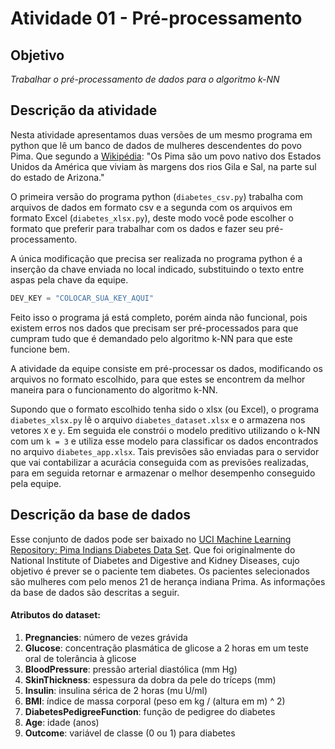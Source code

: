 # Atividade 01 - Pré-processamento

## Objetivo
*Trabalhar o pré-processamento de dados para o algoritmo k-NN*

## Descrição da atividade
Nesta atividade apresentamos duas versões de um mesmo programa em python que lê um banco de dados de mulheres descendentes do povo Pima. Que segundo a [Wikipédia](https://en.wikipedia.org/wiki/Pima_people): "Os Pima são um povo nativo dos Estados Unidos da América que viviam às margens dos rios Gila e Sal, na parte sul do estado de Arizona."

O primeira versão do programa python (`diabetes_csv.py`) trabalha com arquivos de dados em formato csv e a segunda com os arquivos em formato Excel (`diabetes_xlsx.py`), deste modo você pode escolher o formato que preferir para trabalhar com os dados e fazer seu pré-processamento.

A única modificação que precisa ser realizada no programa python é a inserção da chave enviada no local indicado, substituindo o texto entre aspas pela chave da equipe.

```python
DEV_KEY = "COLOCAR_SUA_KEY_AQUI"
```

Feito isso o programa já está completo, porém ainda não funcional, pois existem erros nos dados que precisam ser pré-processados para que cumpram tudo que é demandado pelo algoritmo k-NN para que este funcione bem.

A atividade da equipe consiste em pré-processar os dados, modificando os arquivos no formato escolhido, para que estes se encontrem da melhor maneira para o funcionamento do algoritmo k-NN.

Supondo que o formato escolhido tenha sido o xlsx (ou Excel), o programa `diabetes_xlsx.py` lê o arquivo `diabetes_dataset.xlsx` e o armazena nos vetores `X` e `y`. Em seguida ele constrói o modelo preditivo utilizando o k-NN com um `k = 3` e utiliza esse modelo para classificar os dados encontrados no arquivo `diabetes_app.xlsx`. Tais previsões são enviadas para o servidor que vai contabilizar a acurácia conseguida com as previsões realizadas, para em seguida retornar e armazenar o melhor desempenho conseguido pela equipe.

## Descrição da base de dados

Esse conjunto de dados pode ser baixado no [UCI Machine Learning Repository: Pima Indians Diabetes Data Set](https://archive.ics.uci.edu/ml/datasets/pima+indians+diabetes). Que foi originalmente do National Institute of Diabetes and Digestive and Kidney Diseases, cujo objetivo é prever se o paciente tem diabetes. Os pacientes selecionados são mulheres com pelo menos 21 de herança indiana Prima. As informações da base de dados são descritas a seguir.

#### Atributos do dataset:
1. **Pregnancies**: número de vezes grávida
2. **Glucose**: concentração plasmática de glicose a 2 horas em um teste oral de tolerância à glicose
3. **BloodPressure**: pressão arterial diastólica (mm Hg)
4. **SkinThickness**: espessura da dobra da pele do tríceps (mm)
5. **Insulin**: insulina sérica de 2 horas (mu U/ml)
6. **BMI**: índice de massa corporal (peso em kg / (altura em m) ^ 2)
7. **DiabetesPedigreeFunction**: função de pedigree do diabetes
8. **Age**: idade (anos)
9. **Outcome**: variável de classe (0 ou 1) para diabetes